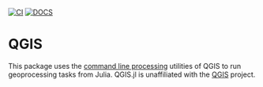 [![CI](https://github.com/JuliaComputing/QGIS.jl/actions/workflows/CI.yml/badge.svg)](https://github.com/JuliaComputing/QGIS.jl/actions/workflows/CI.yml)
[![DOCS](https://img.shields.io/badge/docs-stable-blue.svg)](https://juliacomputing.github.io/QGIS.jl/dev)

# QGIS

This package uses the [command line processing](https://docs.qgis.org/3.34/en/docs/user_manual/processing/standalone.html) utilities of QGIS to run geoprocessing tasks from Julia.  QGIS.jl is unaffiliated with the [QGIS](https://github.com/qgis/QGIS) project.
